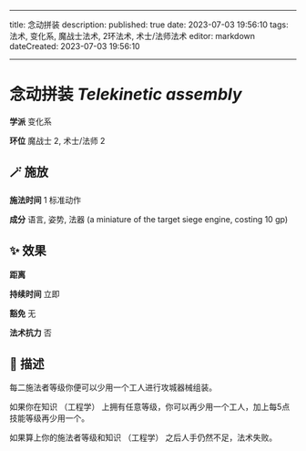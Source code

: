 
---
title: 念动拼装
description: 
published: true
date: 2023-07-03 19:56:10
tags: 法术, 变化系, 魔战士法术, 2环法术, 术士/法师法术
editor: markdown
dateCreated: 2023-07-03 19:56:10

---

# **念动拼装** *Telekinetic assembly*

**学派** 变化系 

**环位** 魔战士 2, 术士/法师 2

## 🪄 施放

**施法时间** 1 标准动作

**成分** 语言, 姿势, 法器 (a miniature of the target siege engine, costing 10 gp)

## ✨ 效果  

**距离**   

**持续时间** 立即 

**豁免** 无

**法术抗力** 否

## 📖 描述

每二施法者等级你便可以少用一个工人进行攻城器械组装。

如果你在知识 （工程学） 上拥有任意等级，你可以再少用一个工人，加上每5点技能等级再少用一个。

如果算上你的施法者等级和知识 （工程学） 之后人手仍然不足，法术失败。
    